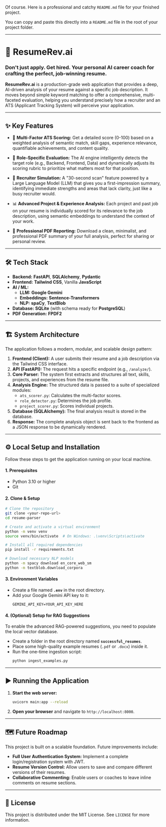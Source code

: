 Of course. Here is a professional and catchy `README.md` file for your finished project.

You can copy and paste this directly into a `README.md` file in the root of your project folder.

-----

# 🚀 ResumeRev.ai

### Don't just apply. Get hired. Your personal AI career coach for crafting the perfect, job-winning resume.

**ResumeRev.ai** is a production-grade web application that provides a deep, AI-driven analysis of your resume against a specific job description. It moves beyond simple keyword matching to offer a comprehensive, multi-faceted evaluation, helping you understand precisely how a recruiter and an ATS (Applicant Tracking System) will perceive your application.

-----

## ✨ Key Features

  * 🧠 **Multi-Factor ATS Scoring:** Get a detailed score (0-100) based on a weighted analysis of semantic match, skill gaps, experience relevance, quantifiable achievements, and content quality.

  * 🎯 **Role-Specific Evaluation:** The AI engine intelligently detects the target role (e.g., Backend, Frontend, Data) and dynamically adjusts its scoring rubric to prioritize what matters most for that position.

  * 🤖 **Recruiter Simulation:** A "30-second scan" feature powered by a Large Language Model (LLM) that gives you a first-impression summary, identifying immediate strengths and areas that lack clarity, just like a busy recruiter would.

  * 📊 **Advanced Project & Experience Analysis:** Each project and past job on your resume is individually scored for its relevance to the job description, using semantic embeddings to understand the context of your work.

  * 📄 **Professional PDF Reporting:** Download a clean, minimalist, and professional PDF summary of your full analysis, perfect for sharing or personal review.

-----

## 🛠️ Tech Stack

  * **Backend:** **FastAPI**, **SQLAlchemy**, **Pydantic**
  * **Frontend:** **Tailwind CSS**, Vanilla **JavaScript**
  * **AI / ML:**
      * **LLM:** **Google Gemini**
      * **Embeddings:** **Sentence-Transformers**
      * **NLP:** **spaCy**, **TextBlob**
  * **Database:** **SQLite** (with schema ready for **PostgreSQL**)
  * **PDF Generation:** **FPDF2**

-----

## 🏗️ System Architecture

The application follows a modern, modular, and scalable design pattern:

1.  **Frontend (Client):** A user submits their resume and a job description via the Tailwind CSS interface.
2.  **API (FastAPI):** The request hits a specific endpoint (e.g., `/analyze/`).
3.  **Core Parser:** The system first extracts and structures all text, skills, projects, and experiences from the resume file.
4.  **Analysis Engine:** The structured data is passed to a suite of specialized modules:
      * `ats_scorer.py`: Calculates the multi-factor scores.
      * `role_detector.py`: Determines the job profile.
      * `project_scorer.py`: Scores individual projects.
5.  **Database (SQLAlchemy):** The final analysis result is stored in the database.
6.  **Response:** The complete analysis object is sent back to the frontend as a JSON response to be dynamically rendered.

-----

## ⚙️ Local Setup and Installation

Follow these steps to get the application running on your local machine.

#### **1. Prerequisites**

  * Python 3.10 or higher
  * Git

#### **2. Clone & Setup**

```bash
# Clone the repository
git clone <your-repo-url>
cd resume-parser

# Create and activate a virtual environment
python -m venv venv
source venv/bin/activate  # On Windows: .\venv\Scripts\activate

# Install all required dependencies
pip install -r requirements.txt

# Download necessary NLP models
python -m spacy download en_core_web_sm
python -m textblob.download_corpora
```

#### **3. Environment Variables**

  * Create a file named **`.env`** in the root directory.
  * Add your Google Gemini API key to it:
    ```
    GEMINI_API_KEY=YOUR_API_KEY_HERE
    ```

#### **4. (Optional) Setup for RAG Suggestions**

To enable the advanced RAG-powered suggestions, you need to populate the local vector database.

  * Create a folder in the root directory named **`successful_resumes`**.
  * Place some high-quality example resumes (`.pdf` or `.docx`) inside it.
  * Run the one-time ingestion script:
    ```bash
    python ingest_examples.py
    ```

-----

## ▶️ Running the Application

1.  **Start the web server:**
    ```bash
    uvicorn main:app --reload
    ```
2.  **Open your browser** and navigate to `http://localhost:8000`.

-----

## 🗺️ Future Roadmap

This project is built on a scalable foundation. Future improvements include:

  * **Full User Authentication System:** Implement a complete login/registration system with JWT.
  * **Resume Version Control:** Allow users to save and compare different versions of their resumes.
  * **Collaborative Commenting:** Enable users or coaches to leave inline comments on resume sections.

-----

## 📜 License

This project is distributed under the MIT License. See `LICENSE` for more information.
